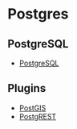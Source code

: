 # Postgres

## PostgreSQL

- [PostgreSQL](PostgreSQL.md)
## Plugins

- [PostGIS](PostGIS.md)
- [PostgREST](PostgREST.md)


